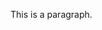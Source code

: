 <!DOCTYPE html>
<html>
<head>
  <title>DOM Introduction</title>
</head>
<body>
  <p id="myParagraph">This is a paragraph.</p>
</body>
</html>